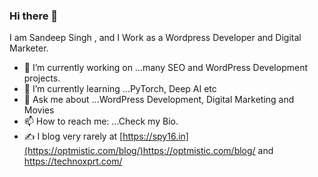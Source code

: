 ### Hi there 👋

I am Sandeep Singh , and I Work as a Wordpress Developer and Digital Marketer.

- 🔭 I’m currently working on ...many SEO and WordPress Development projects.
- 🌱 I’m currently learning ...PyTorch, Deep AI etc
- 💬 Ask me about ...WordPress Development, Digital Marketing and Movies
- 📫 How to reach me: ...Check my Bio.
- ✍️ I blog very rarely at [https://spy16.in](https://optmistic.com/blog/)https://optmistic.com/blog/ and https://technoxprt.com/


